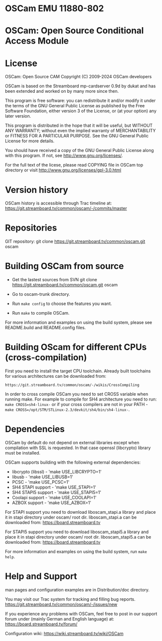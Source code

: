 OSCam EMU 11880-802
=======

OSCam: Open Source Conditional Access Module
============================================


License
=======

OSCam: Open Source CAM
Copyright (C) 2009-2024 OSCam developers

OSCam is based on the Streamboard mp-cardserver 0.9d by dukat and
has been extended and worked on by many more since then.

This program is free software: you can redistribute it and/or modify
it under the terms of the GNU General Public License as published by
the Free Software Foundation, either version 3 of the License, or
(at your option) any later version.

This program is distributed in the hope that it will be useful,
but WITHOUT ANY WARRANTY; without even the implied warranty of
MERCHANTABILITY or FITNESS FOR A PARTICULAR PURPOSE.  See the
GNU General Public License for more details.

You should have received a copy of the GNU General Public License
along with this program.  If not, see <http://www.gnu.org/licenses/>.

For the full text of the licese, please read COPYING file in OSCam
top directory or visit http://www.gnu.org/licenses/gpl-3.0.html


Version history
===============

OSCam history is accessible through Trac timeline at:
   https://git.streamboard.tv/common/oscam/-/commits/master


Repositories
============

GIT repository:
   git clone https://git.streamboard.tv/common/oscam.git oscam


Building OSCam from source
==========================

 - Get the lastest sources from SVN
    git clone https://git.streamboard.tv/common/oscam.git oscam

 - Go to oscam-trunk directory.

 - Run `make config` to choose the features you want.

 - Run `make` to compile OSCam.

For more information and examples on using the build system, please
see README.build and README.config files.


Building OScam for different CPUs (cross-compilation)
=====================================================

First you need to install the target CPU toolchain. Already built toolchains
for various architectures can be downloaded from:

    https://git.streamboard.tv/common/oscam/-/wikis/CrossCompiling

In order to cross compile OSCam you need to set CROSS variable when
running make. For example to compile for SH4 architecture you need
to run: `make CROSS=sh4-linux-` or if your cross compilers are not
in your PATH - `make CROSS=/opt/STM/STLinux-2.3/devkit/sh4/bin/sh4-linux-`.


Dependencies
============

OSCam by default do not depend on external libraries except when compilation
with SSL is requested. In that case openssl (libcrypto) library must be
installed.

OSCam supports building with the following external dependencies:
  - libcrypto (libssl) - 'make USE_LIBCRYPTO=1'
  - libusb             - 'make USE_LIBUSB=1'
  - PCSC               - 'make USE_PCSC=1'
  - SH4 STAPI support  - 'make USE_STAPI=1'
  - SH4 STAPI5 support - 'make USE_STAPI5=1'
  - Coolapi support    - 'make USE_COOLAPI=1'
  - AZBOX support      - 'make USE_AZBOX=1'

For STAPI support you need to download liboscam_stapi.a library and place
it in stapi directory under oscam/ root dir. liboscam_stapi.a can be downloaded
from: https://board.streamboard.tv

For STAPI5 support you need to download liboscam_stapi5.a library and place
it in stapi directory under oscam/ root dir. liboscam_stapi5.a can be downloaded
from: https://board.streamboard.tv

For more information and examples on using the build system, run `make help`.


Help and Support
================

man pages and configuration examples are in Distribution/doc directory.

You may visit our Trac system for tracking and filling bug reports.
   https://git.streamboard.tv/common/oscam/-/issues/new

If you experience any problems with OSCam, feel free to post in our support
forum under (mainly German and English language) at:
   https://board.streamboard.tv/forum/

Configuration wiki:
   https://wiki.streamboard.tv/wiki/OSCam


